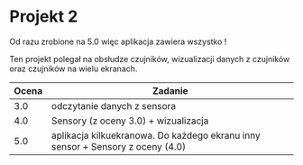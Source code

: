 # Projekt 2
Od razu zrobione na 5.0 więc aplikacja zawiera wszystko !

Ten projekt polegał na obsłudze czujników, wizualizacji danych z czujników oraz czujników na wielu ekranach.

|Ocena|Zadanie|
|---|---|
|3.0|odczytanie danych z sensora|
|4.0|Sensory (z oceny 3.0) + wizualizacja|
|5.0|aplikacja kilkuekranowa. Do każdego ekranu inny sensor + Sensory z oceny (4.0)|
